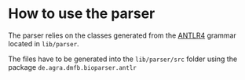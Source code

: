 
# How to use the parser 
The parser relies on the classes generated from the [ANTLR4](http://www.antlr.org)
grammar located in `lib/parser`. 

The files have to be generated into the `lib/parser/src`
folder using the package `de.agra.dmfb.bioparser.antlr`
